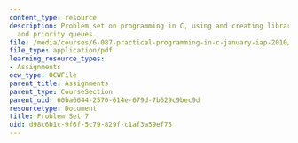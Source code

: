 ```yaml
---
content_type: resource
description: Problem set on programming in C, using and creating libraries, B-trees,
  and priority queues.
file: /media/courses/6-087-practical-programming-in-c-january-iap-2010/d98c6b1c9f6f5c79829fc1af3a59ef75_MIT6_087IAP10_assn07.pdf
file_type: application/pdf
learning_resource_types:
- Assignments
ocw_type: OCWFile
parent_title: Assignments
parent_type: CourseSection
parent_uid: 60ba6644-2570-614e-679d-7b629c9bec9d
resourcetype: Document
title: Problem Set 7
uid: d98c6b1c-9f6f-5c79-829f-c1af3a59ef75
---
```

